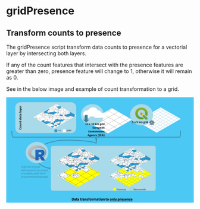 # gridPresence

## Transform counts to presence

The gridPresence script transform data counts to presence for a vectorial layer by intersecting both layers. 

If any of the count features that intersect with the presence features are greater than zero, presence feature will change to 1, otherwise it will remain as 0. 

See in the below image and example of count transformation to a grid.

![Only presence transformation](https://github.com/robinilla/gridPresence/blob/main/TransformationToOnlyPresence.png)
